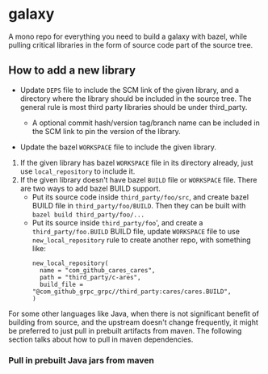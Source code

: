 # galaxy
A mono repo for everything you need to build a galaxy with bazel, while
pulling critical libraries in the form of source code part of the
source tree.

## How to add a new library

* Update `DEPS` file to include the SCM link of the given library, and
  a directory where the library should be included in the source
  tree. The general rule is most third party libraries should be under
  third_party.
  - A optional commit hash/version tag/branch name can be included in
    the SCM link to pin the version of the library.

* Update the bazel `WORKSPACE` file to include the given library.
 1. If the given library has bazel `WORKSPACE` file in its directory
    already, just use `local_repository` to include it.
 2. If the given library doesn't have bazel `BUILD` file or
    `WORKSPACE` file. There are two ways to add bazel BUILD support.
	- Put its source code inside `third_party/foo/src`, and create
      bazel BUILD file in `third_party/foo/BUILD`. Then they can be
      built with `bazel build third_party/foo/...`
	- Put its source inside `third_party/foo`', and create a
      `third_party/foo.BUILD` BUILD file, update `WORKSPACE` file to
      use `new_local_repository` rule to create another repo, with
      something like:
	  ```
	  new_local_repository(
        name = "com_github_cares_cares",
		path = "third_party/c-ares",
		build_file = "@com_github_grpc_grpc//third_party:cares/cares.BUILD",
	  )
	  ```

For some other languages like Java, when there is not significant
benefit of building from source, and the upstream doesn't change
frequently, it might be preferred to just pull in prebuilt artifacts
from maven. The following section talks about how to pull in maven
dependencies.

### Pull in prebuilt Java jars from maven

